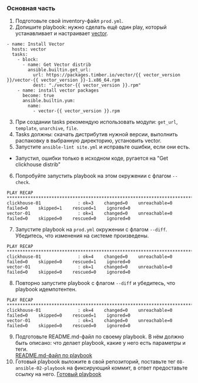### Основная часть

1. Подготовьте свой inventory-файл `prod.yml`.
2. Допишите playbook: нужно сделать ещё один play, который устанавливает и настраивает [vector](https://vector.dev).
```Дописал плейбук
- name: Install Vector
  hosts: vector
  tasks:
    - block:
      - name: Get Vector distrib
        ansible.builtin.get_url:
          url: https://packages.timber.io/vector/{{ vector_version }}/vector-{{ vector_version }}-1.x86_64.rpm
          dest: "./vector-{{ vector_version }}.rpm"
    - name: install vector packages
      become: true
      ansible.builtin.yum:
        name:
          - vector-{{ vector_version }}.rpm
```

3. При создании tasks рекомендую использовать модули: `get_url`, `template`, `unarchive`, `file`.
4. Tasks должны: скачать дистрибутив нужной версии, выполнить распаковку в выбранную директорию, установить vector.
5. Запустите `ansible-lint site.yml` и исправьте ошибки, если они есть.
 *  Запустил, ошибки только в исходном коде, ругается на "Get clickhouse distrib"
6. Попробуйте запустить playbook на этом окружении с флагом `--check`.
```OK!
PLAY RECAP ***********************************************************************************************************************************
clickhouse-01              : ok=3    changed=0    unreachable=0    failed=0    skipped=1    rescued=1    ignored=0   
vector-01                  : ok=1    changed=0    unreachable=0    failed=0    skipped=0    rescued=0    ignored=0  
```
7. Запустите playbook на `prod.yml` окружении с флагом `--diff`. Убедитесь, что изменения на системе произведены.
```OK!
PLAY RECAP ***********************************************************************************************************************************
clickhouse-01              : ok=4    changed=0    unreachable=0    failed=0    skipped=0    rescued=1    ignored=0   
vector-01                  : ok=1    changed=0    unreachable=0    failed=0    skipped=0    rescued=0    ignored=0   

```
8. Повторно запустите playbook с флагом `--diff` и убедитесь, что playbook идемпотентен.
```Сделано!
PLAY RECAP ***********************************************************************************************************************************
clickhouse-01              : ok=4    changed=0    unreachable=0    failed=0    skipped=0    rescued=1    ignored=0   
vector-01                  : ok=1    changed=0    unreachable=0    failed=0    skipped=0    rescued=0    ignored=0   

```
9. Подготовьте README.md-файл по своему playbook. В нём должно быть описано: что делает playbook, какие у него есть параметры и теги.  
<a href="https://github.com/dm-chv/mnt-homeworks/blob/MNT-video/08-ansible-02-playbook/playbook/README.md">README.md-файл по playbook</a>
10. Готовый playbook выложите в свой репозиторий, поставьте тег `08-ansible-02-playbook` на фиксирующий коммит, в ответ предоставьте ссылку на него. 
<a href="https://github.com/dm-chv/mnt-homeworks/tree/MNT-video/08-ansible-02-playbook/playbook">Готовый playbook</a>